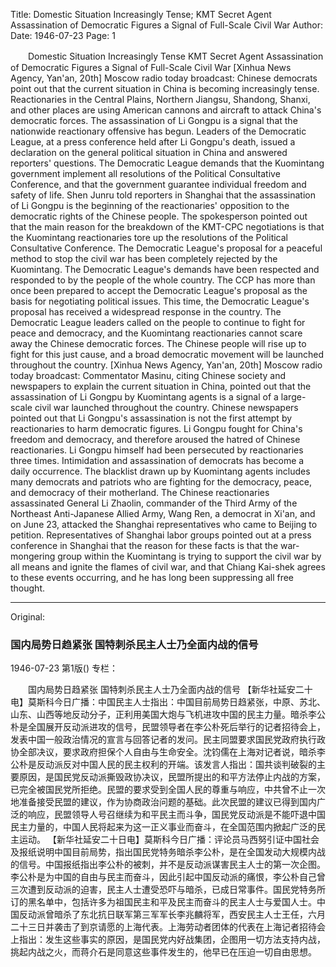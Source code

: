 Title: Domestic Situation Increasingly Tense; KMT Secret Agent Assassination of Democratic Figures a Signal of Full-Scale Civil War
Author:
Date: 1946-07-23
Page: 1

　　Domestic Situation Increasingly Tense
    KMT Secret Agent Assassination of Democratic Figures a Signal of Full-Scale Civil War
    [Xinhua News Agency, Yan'an, 20th] Moscow radio today broadcast: Chinese democrats point out that the current situation in China is becoming increasingly tense. Reactionaries in the Central Plains, Northern Jiangsu, Shandong, Shanxi, and other places are using American cannons and aircraft to attack China's democratic forces. The assassination of Li Gongpu is a signal that the nationwide reactionary offensive has begun. Leaders of the Democratic League, at a press conference held after Li Gongpu's death, issued a declaration on the general political situation in China and answered reporters' questions. The Democratic League demands that the Kuomintang government implement all resolutions of the Political Consultative Conference, and that the government guarantee individual freedom and safety of life. Shen Junru told reporters in Shanghai that the assassination of Li Gongpu is the beginning of the reactionaries' opposition to the democratic rights of the Chinese people. The spokesperson pointed out that the main reason for the breakdown of the KMT-CPC negotiations is that the Kuomintang reactionaries tore up the resolutions of the Political Consultative Conference. The Democratic League's proposal for a peaceful method to stop the civil war has been completely rejected by the Kuomintang. The Democratic League's demands have been respected and responded to by the people of the whole country. The CCP has more than once been prepared to accept the Democratic League's proposal as the basis for negotiating political issues. This time, the Democratic League's proposal has received a widespread response in the country. The Democratic League leaders called on the people to continue to fight for peace and democracy, and the Kuomintang reactionaries cannot scare away the Chinese democratic forces. The Chinese people will rise up to fight for this just cause, and a broad democratic movement will be launched throughout the country.
    [Xinhua News Agency, Yan'an, 20th] Moscow radio today broadcast: Commentator Masinu, citing Chinese society and newspapers to explain the current situation in China, pointed out that the assassination of Li Gongpu by Kuomintang agents is a signal of a large-scale civil war launched throughout the country. Chinese newspapers pointed out that Li Gongpu's assassination is not the first attempt by reactionaries to harm democratic figures. Li Gongpu fought for China's freedom and democracy, and therefore aroused the hatred of Chinese reactionaries. Li Gongpu himself had been persecuted by reactionaries three times. Intimidation and assassination of democrats has become a daily occurrence. The blacklist drawn up by Kuomintang agents includes many democrats and patriots who are fighting for the democracy, peace, and democracy of their motherland. The Chinese reactionaries assassinated General Li Zhaolin, commander of the Third Army of the Northeast Anti-Japanese Allied Army, Wang Ren, a democrat in Xi'an, and on June 23, attacked the Shanghai representatives who came to Beijing to petition. Representatives of Shanghai labor groups pointed out at a press conference in Shanghai that the reason for these facts is that the war-mongering group within the Kuomintang is trying to support the civil war by all means and ignite the flames of civil war, and that Chiang Kai-shek agrees to these events occurring, and he has long been suppressing all free thought.



<hr /> 

Original: 


### 国内局势日趋紧张  国特刺杀民主人士乃全面内战的信号

1946-07-23
第1版()
专栏：

　　国内局势日趋紧张
    国特刺杀民主人士乃全面内战的信号
    【新华社延安二十电】莫斯科今日广播：中国民主人士指出：中国目前局势日趋紧张，中原、苏北、山东、山西等地反动分子，正利用美国大炮与飞机进攻中国的民主力量。暗杀李公朴是全国展开反动派进攻的信号，民盟领导者在李公朴死后举行的记者招待会上，发表中国一般政治情况的宣言与回答记者的发问。民主同盟要求国民党政府执行政协全部决议，要求政府担保个人自由与生命安全。沈钧儒在上海对记者说，暗杀李公朴是反动派反对中国人民的民主权利的开端。该发言人指出：国共谈判破裂的主要原因，是国民党反动派撕毁政协决议，民盟所提出的和平方法停止内战的方案，已完全被国民党所拒绝。民盟的要求受到全国人民的尊重与响应，中共曾不止一次地准备接受民盟的建议，作为协商政治问题的基础。此次民盟的建议已得到国内广泛的响应，民盟领导人号召继续为和平民主而斗争，国民党反动派是不能吓退中国民主力量的，中国人民将起来为这一正义事业而奋斗，在全国范围内掀起广泛的民主运动。
    【新华社延安二十日电】莫斯科今日广播：评论员马西努引证中国社会及报纸说明中国目前局势，指出国民党特务暗杀李公朴，是在全国发动大规模内战的信号。中国报纸指出李公朴的被刺，并不是反动派谋害民主人士的第一次企图。李公朴是为中国的自由与民主而奋斗，因此引起中国反动派的痛恨，李公朴自己曾三次遭到反动派的迫害，民主人士遭受恐吓与暗杀，已成日常事件。国民党特务所订的黑名单中，包括许多为祖国民主和平及民主而奋斗的民主人士与爱国人士。中国反动派曾暗杀了东北抗日联军第三军军长李兆麟将军，西安民主人士王任，六月二十三日并袭击了到京请愿的上海代表。上海劳动者团体的代表在上海记者招待会上指出：发生这些事实的原因，是国民党内好战集团，企图用一切方法支持内战，挑起内战之火，而蒋介石是同意这些事件发生的，他早已在压迫一切自由思想。
